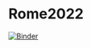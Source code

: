 # Rome2022
[![Binder](https://mybinder.org/badge_logo.svg)](https://mybinder.org/v2/gh/algorithmh/Rome2022/HEAD)
